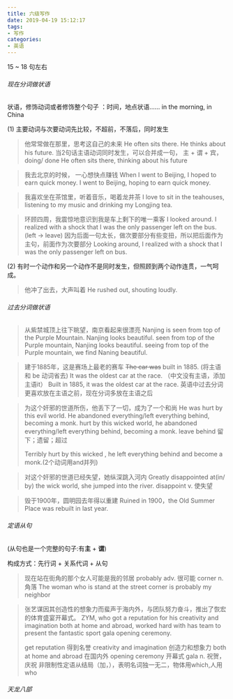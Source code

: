 ```yaml
---
title: 六级写作
date: 2019-04-19 15:12:17
tags:
- 写作
categories:
- 英语
---
```


15 ~ 18 句左右



###### 现在分词做状语

状语，修饰动词或者修饰整个句子 ：时间，地点状语......    in the morning,  in China

(1) 主要动词与次要动词先比较，不超前，不落后，同时发生

> 他常常做在那里，思考这自己的未来
> He often sits there.
> He thinks about his future.
> 当2句话主语动词同时发生，可以合并成一句， 主 + 谓 + 宾，doing/ done
> He often sits there, thinking about his future

> 我去北京的时候， 一心想快点赚钱
> When I went to Beijing, I hoped to earn quick money.
> I went to Beijing, hoping to earn quick money.

> 我喜欢坐在茶馆里，听着音乐，喝着龙井茶
> I love to sit in the teahouses, listening to my music and drinking my Longjing tea.

> 环顾四周，我震惊地意识到我是车上剩下的唯一乘客
> I looked around.
> I realized with a shock that I was the only passenger left on the bus.   (left -> leave)
> 因为后面一句太长，做次要部分有些变扭，所以把后面作为主句，前面作为次要部分
> Looking around, I realized with a shock that I was the only passenger left on bus.

(2) 有时一个动作和另一个动作不是同时发生，但照顾到两个动作连贯，一气呵成。

> 他冲了出去，大声叫着
> He rushed out, shouting loudly.



###### 过去分词做状语

> 从紫禁城顶上往下眺望，南京看起来很漂亮
> Nanjing is seen from top of the Purple Mountain.
> Nanjing looks beautiful.
> seen from top of the Purple mountain, Nanjing looks beautiful.
> seeing from top of the Purple mountain, we find Naning beautiful.

> 建于1885年，这是赛场上最老的赛车
> ~~The car was~~ built in 1885. (将主语和 be 动词省去)
> It was the oldest car at the race.   （中文没有主语，添加主语it）
> Built in 1885,  it was the oldest car at the race.
> 英语中过去分词更喜欢放在主语之前，现在分词多放在主语之后

> 为这个奸邪的世道所伤，他丢下了一切，成为了一个和尚
> He was hurt by this evil world.
> He abandoned everything/left everything behind, becoming  a monk.
> hurt by this wicked world, he abandoned everything/left everything behind, becoming a monk.
> leave behind    留下；遗留；超过
>
> Terribly hurt by this wicked , he left everything behind and become a monk.(2个动词用and并列)

> 对这个奸邪的世道已经失望，她纵深跳入河内
> Greatly disappointed at(in/ by) the wick world, she jumped into the river.
> disappoint   v. 使失望

> 毁于1900年，圆明园去年得以重建
> Ruined in 1900，the Old Summer Place was rebuilt in last year.



###### 定语从句

(从句也是一个完整的句子:有**主** + **谓**)

构成方式：先行词 + 关系代词 + 从句

> 现在站在街角的那个女人可能是我的邻居
> probably  adv. 很可能
> corner  n. 角落
> The woman who is stand at the street corner is probably my neighbor

> 张艺谋因其创造性的想象力而蜚声于海内外，与团队努力奋斗，推出了恢宏的体育盛宴开幕式。
> ZYM, who got a reputation for his creativity and imagination both at home and abroad, worked hard with has team to present the fantastic sport gala opening ceremony.
>
> get reputation    得到名誉
> creativity and imagination   创造力和想象力
> both at home and abroad  在国内外
> opening ceremony   开幕式
> gala     n. 祝贺，庆祝
> 非限制性定语从结局（加，），表明名词独一无二，物体用which,人用who















###### 天龙八部